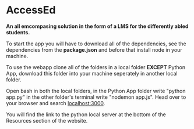 # AccessEd
<b>An all emcompasing solution in the form of a LMS for the differently abled students.</b>

To start the app you will have to download all of the dependencies, see the dependencies from the <b>package.json</b> and before that
install node in your machine.

To use the webapp clone all of the folders in a local folder <b>EXCEPT</b> Python App,
download this folder into your machine seperately in another local folder.

Open bash in both the local folders, in the Python App folder write "python app.py"
in the other folder's terminal write "nodemon app.js". Head over to your browser and search
<a href="http://localhost:3000">localhost:3000</a>.

You will find the link to the python local server at the bottom of the Resources section of the website.

